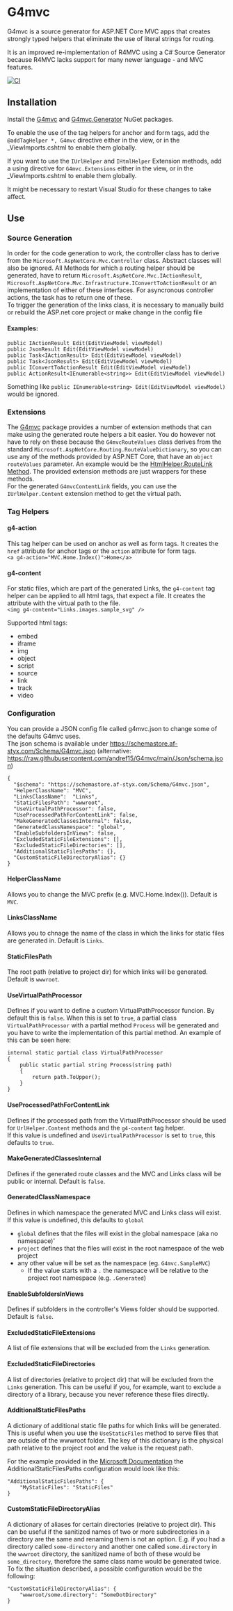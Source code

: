 # G4mvc

G4mvc is a source generator for ASP.NET Core MVC apps that creates strongly typed helpers that eliminate the use of literal strings for routing.

It is an improved re-implementation of R4MVC using a C# Source Generator because R4MVC lacks support for many newer language - and MVC features.

[![CI](https://github.com/andref15/G4mvc/actions/workflows/ci.yml/badge.svg)](https://github.com/andref15/G4mvc/actions/workflows/ci.yml)

## Installation
Install the [G4mvc](https://www.nuget.org/packages/G4mvc/) and [G4mvc.Generator](https://www.nuget.org/packages/G4mvc.Generator/) NuGet packages.

To enable the use of the tag helpers for anchor and form tags, add the `@addTagHelper *, G4mvc` directive either in the view, or in the _ViewImports.cshtml to enable them globally.

If you want to use the `IUrlHelper` and `IHtmlHelper` Extension methods, add a using directive for `G4mvc.Extensions` either in the view, or in the _ViewImports.cshtml to enable them globally.

It might be necessary to restart Visual Studio for these changes to take affect.

## Use
### Source Generation
In order for the code generation to work, the controller class has to derive from the `Microsoft.AspNetCore.Mvc.Controller` class. Abstract classes will also be ignored. All Methods for which a routing helper should be generated, have to return `Microsoft.AspNetCore.Mvc.IActionResult`, `Microsoft.AspNetCore.Mvc.Infrastructure.IConvertToActionResult` or an implementation of either of these interfaces. For asyncronous controller actions, the task has to return one of these.\
To trigger the generation of the links class, it is necessary to manually build or rebuild the ASP.net core project or make change in the config file 

#### Examples:
    public IActionResult Edit(EditViewModel viewModel)
    public JsonResult Edit(EditViewModel viewModel)
    public Task<IActionResult> Edit(EditViewModel viewModel)
    public Task<JsonResult> Edit(EditViewModel viewModel)
    public IConvertToActionResult Edit(EditViewModel viewModel)
    public ActionResult<IEnumerable<string>> Edit(EditViewModel viewModel)

Something like `public IEnumerable<string> Edit(EditViewModel viewModel)` would be ignored.

### Extensions
The [G4mvc](https://www.nuget.org/packages/G4mvc/) package provides a number of extension methods that can make using the generated route helpers a bit easier.
You do however not have to rely on these because the `G4mvcRouteValues` class derives from the standard `Microsoft.AspNetCore.Routing.RouteValueDictionary`, 
so you can use any of the methods provided by ASP.NET Core, that have an `object routeValues` parameter. An example would be the [HtmlHelper.RouteLink Method](https://learn.microsoft.com/en-us/dotnet/api/microsoft.aspnetcore.mvc.viewfeatures.htmlhelper.routelink?view=aspnetcore-6.0).
The provided extension methods are just wrappers for these methods.\
For the generated `G4mvcContentLink` fields, you can use the `IUrlHelper.Content` extension method to get the virtual path.

### Tag Helpers
#### g4-action
This tag helper can be used on anchor as well as form tags. It creates the `href` attribute for anchor tags or the `action` attribute for form tags. \
`<a g4-action="MVC.Home.Index()">Home</a>`

#### g4-content
For static files, which are part of the generated Links, the `g4-content` tag helper can be applied to all html tags, that expect a file.
It creates the attribute with the virtual path to the file.\
`<img g4-content="Links.images.sample_svg" />`

Supported html tags:
- embed
- iframe
- img
- object
- script
- source
- link
- track
- video


### Configuration
You can provide a JSON config file called g4mvc.json to change some of the defaults G4mvc uses.\
The json schema is available under https://schemastore.af-styx.com/Schema/G4mvc.json (alternative: https://raw.githubusercontent.com/andref15/G4mvc/main/Json/schema.json)

    {
      "$schema": "https://schemastore.af-styx.com/Schema/G4mvc.json",
      "HelperClassName": "MVC",
      "LinksClassName":  "Links",
      "StaticFilesPath": "wwwroot",
      "UseVirtualPathProcessor": false,
      "UseProcessedPathForContentLink": false,
      "MakeGeneratedClassesInternal": false,
      "GeneratedClassNamespace": "global",
      "EnableSubfoldersInViews": false,
      "ExcludedStaticFileExtensions": [],
      "ExcludedStaticFileDirectories": [],
      "AdditionalStaticFilesPaths": {},
      "CustomStaticFileDirectoryAlias": {}
    }

#### HelperClassName
Allows you to change the MVC prefix (e.g. MVC.Home.Index()). Default is `MVC`.

#### LinksClassName
Allows you to chnage the name of the class in which the links for static files are generated in. Default is `Links`.

#### StaticFilesPath
The root path (relative to project dir) for which links will be generated. Default is `wwwroot`.

#### UseVirtualPathProcessor
Defines if you want to define a custom VirtualPathProcessor funcion. By default this is `false`. When this is set to `true`, a partial class `VirtualPathProcessor` with a 
partial method `Process` will be generated and you have to write the implementation of this partial method. 
An example of this can be seen here:

    internal static partial class VirtualPathProcessor
    {
        public static partial string Process(string path)
        {
            return path.ToUpper();
        }
    }

#### UseProcessedPathForContentLink
Defines if the processed path from the VirtualPathProcessor should be used for `UrlHelper.Content` methods and the `g4-content` tag helper.\
If this value is undefined and `UseVirtualPathProcessor` is set to `true`, this defaults to `true`.

#### MakeGeneratedClassesInternal
Defines if the generated route classes and the MVC and Links class will be public or internal. Default is `false`.

#### GeneratedClassNamespace
Defines in which namespace the generated MVC and Links class will exist. If this value is undefined, this defaults to `global`
- `global` defines that the files will exist in the global namespace (aka no namespace)'
- `project` defines that the files will exist in the root namespace of the web project
- any other value will be set as the namespace (eg. `G4mvc.SampleMVC`)
  - If the value starts with a `.` the namespace will be relative to the project root namespace (e.g. `.Generated`)

#### EnableSubfoldersInViews
Defines if subfolders in the controller's Views folder should be supported. Default is `false`.

#### ExcludedStaticFileExtensions
A list of file extensions that will be excluded from the `Links` generation.

#### ExcludedStaticFileDirectories
A list of directories (relative to project dir) that will be excluded from the `Links` generation.
This can be useful if you, for example, want to exclude a directory of a library, because you never reference these files directly.

#### AdditionalStaticFilesPaths
A dictionary of additional static file paths for which links will be generated.
This is useful when you use the `UseStaticFiles` method to serve files that are outside of the wwwroot folder. 
The key of this dictionary is the physical path relative to the project root and the value is the request path.

For the example provided in the [Microsoft Documentation](https://learn.microsoft.com/en-us/aspnet/core/fundamentals/static-files?view=aspnetcore-7.0#serve-files-outside-of-web-root) the AdditionalStaticFilesPaths configuration would look like this:

    "AdditionalStaticFilesPaths": {
        "MyStaticFiles": "StaticFiles"
    }

#### CustomStaticFileDirectoryAlias
A dictionary of aliases for certain directories (relative to project dir). This can be useful if the sanitized names of two or more subdirectories in a directory are the same and renaming them is not an option.
E.g. if you had a directory called `some-directory` and another one called `some.directory` in the `wwwroot` directory, the sanitized name of both of these would be `some_directory`, therefore the same class name would be generated twice.
To fix the situation described, a possible configuration would be the following:

    "CustomStaticFileDirectoryAlias": {
        "wwwroot/some.directory": "SomeDotDirectory"
    }
